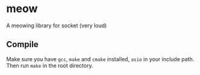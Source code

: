 # meow
A meowing library for socket (very loud)

## Compile
Make sure you have `gcc`, `make` and `cmake` installed, `asio` in your include path. Then run `make` in the root directory.
